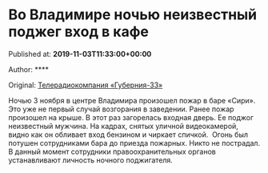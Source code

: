 
# Во Владимире ночью неизвестный поджег вход в кафе

Published at: **2019-11-03T11:33:00+00:00**

Author: ****

Original: [Телерадиокомпания «Губерния-33»](http://trc33.ru/news/events/vo-vladimire-nochyu-neizvestnyy-podzhog-vkhod-v-kafe/)

Ночью 3 ноября в центре Владимира произошел пожар в баре «Сири». Это уже не первый случай возгорания в заведении. Ранее пожар произошел на крыше.
В этот раз загорелась входная дверь. Ее поджог неизвестный мужчина. На кадрах, снятых уличной видеокамерой, видно как он обливает вход бензином и чиркает спичкой. 
Огонь был потушен сотрудниками бара до приезда пожарных. Никто не пострадал. В данный момент сотрудники правоохранительных органов устанавливают личность ночного поджигателя.
